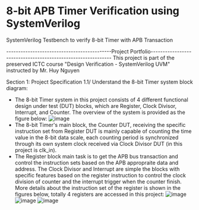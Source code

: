 # 8-bit APB Timer Verification using SystemVerilog
 SystemVerilog Testbench to verify 8-bit Timer with APB Transaction

--------------------------------------------Project Portfolio-------------------------------------------------------------
This project is part of the preserved ICTC course "Design Verification - SystemVerilog UVM" instructed by Mr. Huy Nguyen

Section 1: Project Specification
1.1/ Understand the 8-bit Timer system block diagram:
- The 8-bit Timer system in this project consists of 4 different functional design under test (DUT) blocks, which are Register, Clock Divisor, Interrupt, and Counter. The overview of the system is provided as the figure below:
 ![image](https://github.com/user-attachments/assets/0f8796af-03d5-49a4-b693-ef99c34ce643)
- The 8-bit Timer's main block, the Counter DUT, receiving the specific instruction set from Register DUT is mainly capable of counting the time value in the 8-bit data scale, each counting period is synchronized through its own system clock received via Clock Divisor DUT (in this project is clk_in).
- The Register block main task is to get the APB bus transaction and control the instruction sets based on the APB appropraite data and address. The Clock Divisor and Interrupt are simple the blocks with specific features based on the register instruction to control the clock division of counter and the interrupt trigger when the counter finish. More details about the instruction set of the register is shown in the figures below, totally 4 registers are accessed in this project:
![image](https://github.com/user-attachments/assets/9e1a33ee-e5cb-4b24-bafa-3a22f1d98442)
![image](https://github.com/user-attachments/assets/4ca8a00d-c61b-42c7-8374-6786f4e45880)
![image](https://github.com/user-attachments/assets/a9396a0e-2261-4add-950c-cca6c0e7d9c9)

